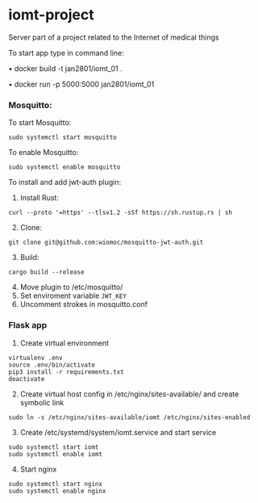 # iomt-project
Server part of a project related to the Internet of medical things


To start app type in command line:

 • docker build -t jan2801/iomt_01 .
 
 • docker run -p 5000:5000 jan2801/iomt_01

### Mosquitto:

To start Mosquitto:
```
sudo systemctl start mosquitto 
```
To enable Mosquitto:
```
sudo systemctl enable mosquitto
```
To install and add jwt-auth plugin: 

1. Install Rust:
```
curl --proto '=https' --tlsv1.2 -sSf https://sh.rustup.rs | sh
```
2. Clone:
```
git clone git@github.com:wiomoc/mosquitto-jwt-auth.git
```
3. Build:
```
cargo build --release
```
4. Move plugin to /etc/mosquitto/
5. Set enviroment variable ```JWT_KEY```
6. Uncomment strokes in mosquitto.conf

### Flask app

1. Create virtual environment
```
virtualenv .env
source .env/bin/activate
pip3 install -r requirements.txt
deactivate
```
2. Create virtual host config in /etc/nginx/sites-available/ and create symbolic link
```
sudo ln -s /etc/nginx/sites-available/iomt /etc/nginx/sites-enabled
```
3. Create /etc/systemd/system/iomt.service and start service
```
sudo systemctl start iomt
sudo systemctl enable iomt
```
4. Start nginx
```
sudo systemctl start nginx
sudo systemctl enable nginx
```
